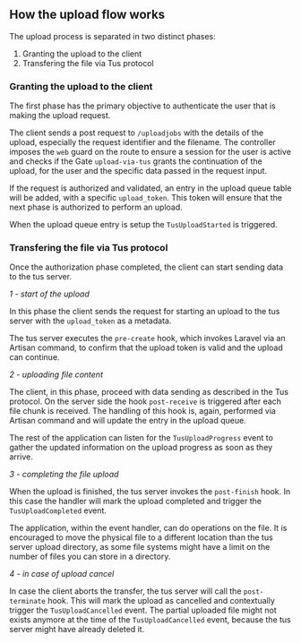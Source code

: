 ## How the upload flow works

The upload process is separated in two distinct phases:

1. Granting the upload to the client
2. Transfering the file via Tus protocol

### Granting the upload to the client

The first phase has the primary objective to authenticate the user that is making the upload request.

The client sends a post request to `/uploadjobs` with the details of the upload, especially the request 
identifier and the filename. The controller imposes the `web` guard on the route to ensure a session for 
the user is active and checks if the Gate `upload-via-tus` grants the continuation of the upload, for the 
user and the specific data passed in the request input.

If the request is authorized and validated, an entry in the upload queue table will be added, with a 
specific `upload_token`. This token will ensure that the next phase is authorized to perform an upload.

When the upload queue entry is setup the `TusUploadStarted` is triggered.


### Transfering the file via Tus protocol

Once the authorization phase completed, the client can start sending data to the tus server.

_1 - start of the upload_

In this phase the client sends the request for starting an upload to the tus server with the 
`upload_token` as a metadata.

The tus server executes the `pre-create` hook, which invokes Laravel via an Artisan command, to 
confirm that the upload token is valid and the upload can continue.

_2 - uploading file content_

The client, in this phase, proceed with data sending as described in the Tus protocol. On the server
side the hook `post-receive` is triggered after each file chunk is received. The handling of this hook 
is, again, performed via Artisan command and will update the entry in the upload queue.

The rest of the application can listen for the `TusUploadProgress` event to gather the updated information 
on the upload progress as soon as they arrive.

_3 - completing the file upload_

When the upload is finished, the tus server invokes the `post-finish` hook. In this case the handler 
will mark the upload completed and trigger the `TusUploadCompleted` event.

The application, within the event handler, can do operations on the file. It is encouraged to move the 
physical file to a different location than the tus server upload directory, as some file systems 
might have a limit on the number of files you can store in a directory.

_4 - in case of upload cancel_

In case the client aborts the transfer, the tus server will call the `post-terminate` hook. This will 
mark the upload as cancelled and contextually trigger the `TusUploadCancelled` event. 
The partial uploaded file might not exists anymore at the time of the `TusUploadCancelled` event, 
because the tus server might have already deleted it.

